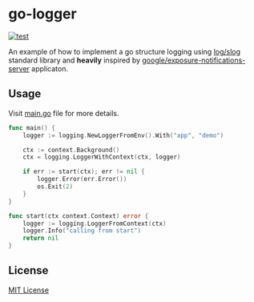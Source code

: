 # go-logger

<p>
    <a href="https://github.com/dlbarduzzi/syncbase/actions/workflows/test.yaml" target="_blank" rel="noopener">
        <img src="https://github.com/dlbarduzzi/syncbase/actions/workflows/test.yaml/badge.svg" alt="test" />
    </a>
</p>

An example of how to implement a go structure logging using [log/slog](https://go.dev/blog/slog) standard
library and **heavily** inspired by [google/exposure-notifications-server](https://github.com/google/exposure-notifications-server/blob/main/pkg/logging/logger.go) applicaton.

## Usage

Visit [main.go](./cmd/app/main.go) file for more details.

```go
func main() {
    logger := logging.NewLoggerFromEnv().With("app", "demo")

    ctx := context.Background()
    ctx = logging.LoggerWithContext(ctx, logger)

    if err := start(ctx); err != nil {
        logger.Error(err.Error())
        os.Exit(2)
    }
}

func start(ctx context.Context) error {
    logger := logging.LoggerFromContext(ctx)
    logger.Info("calling from start")
    return nil
}
```

## License

[MIT License](./LICENSE)
